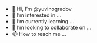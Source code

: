 - 👋 Hi, I’m @yuvinogradov
- 👀 I’m interested in ...
- 🌱 I’m currently learning ...
- 💞️ I’m looking to collaborate on ...
- 📫 How to reach me ...

<!---
yuvinogradov/yuvinogradov is a ✨ special ✨ repository because its `README.md` (this file) appears on your GitHub profile.
You can click the Preview link to take a look at your changes.
--->
<!---


# Hi, my name is **Viktoryia Bakun**!
## I'm a result oriented frontend developer from Belarus, Minsk. I have experience in creating Landing Pages and SPA.
## I'm keen on solving katas on 👩‍💻 [codewars](https://www.codewars.com/users/viktoriabakun) and watching IT-conferences. 
## In the future I want to try myself as a public speaker at IT-conferences and maybe a fullstack developer (who knows!). Also my aim is to become a creative developer to have both the design perspective of interfaces and the coding skills. Such a long journey! :)

## 💼 [Portfolio](https://viktoriabakun.github.io/Portfolio)
## 📋 [CV](https://github.com/viktoriabakun/viktoriabakun/blob/main/Viktoryia_Bakun_CV.pdf)

### Main Skills
![ReactJs](https://img.shields.io/badge/-React-090909?style=for-the-badge&logo=React)
![Redux](https://img.shields.io/badge/-Redux-090909?style=for-the-badge&logo=Redux)
![JavaScript](https://img.shields.io/badge/-JavaScript-090909?style=for-the-badge&logo=JavaScript)
![TypeScript](https://img.shields.io/badge/-TypeScript-090909?style=for-the-badge&logo=TypeScript)
![API](https://img.shields.io/badge/-REST&#032;API-090909?style=for-the-badge)
# ![HTML](https://img.shields.io/badge/-HTML-090909?style=for-the-badge&logo=html5) ![CSS](https://img.shields.io/badge/-CSS-090909?style=for-the-badge&logo=css3) ![Material UI](https://img.shields.io/badge/-Material&#032;UI-090909?style=for-the-badge) ![CSS Modules](https://img.shields.io/badge/-CSS&#032;Modules-090909?style=for-the-badge) ![Styled Components](https://img.shields.io/badge/-Styled&#032;Components-090909?style=for-the-badge)
![STORYBOOK](https://img.shields.io/badge/-StoryBook-090909?style=for-the-badge)
![UNIT-TESTS](https://img.shields.io/badge/-Unit&#032;Tests-090909?style=for-the-badge)


### ✉️ Mail me: viktoriabakun00@gmail.com
### 🌐 [Telegram:](https://t.me/Vusen) @Vusen
### 🌐 [LinkedIn: ](https://www.linkedin.com/in/viktoryiabakun/) Viktoryia Bakun

--->
